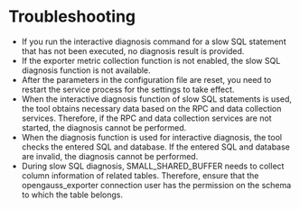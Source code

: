 # Troubleshooting<a name="EN-US_TOPIC_0000001241064965"></a>

-   If you run the interactive diagnosis command for a slow SQL statement that has not been executed, no diagnosis result is provided.
-   If the exporter metric collection function is not enabled, the slow SQL diagnosis function is not available.
-   After the parameters in the configuration file are reset, you need to restart the service process for the settings to take effect.
-   When the interactive diagnosis function of slow SQL statements is used, the tool obtains necessary data based on the RPC and data collection services. Therefore, if the RPC and data collection services are not started, the diagnosis cannot be performed.
-   When the diagnosis function is used for interactive diagnosis, the tool checks the entered SQL and database. If the entered SQL and database are invalid, the diagnosis cannot be performed.
-   During slow SQL diagnosis, SMALL\_SHARED\_BUFFER needs to collect column information of related tables. Therefore, ensure that the opengauss\_exporter connection user has the permission on the schema to which the table belongs.
